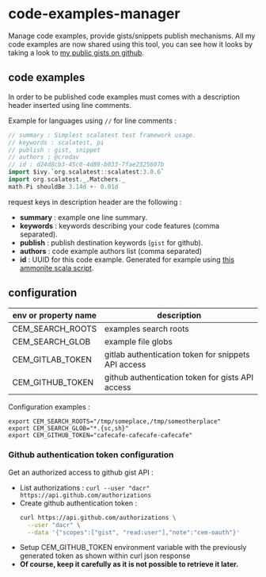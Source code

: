 # code-examples-manager
Manage code examples, provide gists/snippets publish mechanisms.
All my code examples are now shared using this tool, you can see
how it looks by taking a look to
[my public gists on github](https://gist.github.com/dacr). 

## code examples 

In order to be published code examples must comes with a description header
inserted using line comments.

Example for languages using `//` for line comments :
```scala
// summary : Simplest scalatest test framework usage.
// keywords : scalatest, pi
// publish : gist, snippet
// authors : @crodav
// id : d24d8cb3-45c0-4d88-b033-7fae2325607b
import $ivy.`org.scalatest::scalatest:3.0.6`
import org.scalatest._,Matchers._
math.Pi shouldBe 3.14d +- 0.01d
```

request keys in description header are the following :
- **summary** : example one line summary.
- **keywords** : keywords describing your code features (comma separated).
- **publish** : publish destination keywords (`gist` for github).
- **authors** : code example authors list (comma separated)
- **id** : UUID for this code example.
  Generated for example using [this ammonite scala script](https://gist.github.com/dacr/87c9636a6d25787d7c274b036d2a8aad).

## configuration

|env or property name       | description
|---------------------------|----------------
|CEM_SEARCH_ROOTS | examples search roots
|CEM_SEARCH_GLOB  | example file globs
|CEM_GITLAB_TOKEN | gitlab authentication token for snippets API access
|CEM_GITHUB_TOKEN | github authentication token for gists API access

Configuration examples :
```shell
export CEM_SEARCH_ROOTS="/tmp/someplace,/tmp/someotherplace"
export CEM_SEARCH_GLOB="*.{sc,sh}"
export CEM_GITHUB_TOKEN="cafecafe-cafecafe-cafecafe"
```

### Github authentication token configuration
Get an authorized access to github gist API :
- List authorizations : `curl --user "dacr" https://api.github.com/authorizations`
- Create github authentication token : 
  ```bash
  curl https://api.github.com/authorizations \
    --user "dacr" \
    --data '{"scopes":["gist", "read:user"],"note":"cem-oauth"}'
  ```
- Setup CEM_GITHUB_TOKEN environment variable with the previously generated token
  as shown within curl json response
- **Of course, keep it carefully as it is not possible to retrieve it later.**
